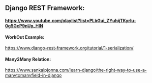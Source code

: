 ## Django REST Framework:

#### https://www.youtube.com/playlist?list=PLbGui_ZYuhijTKyrlu-0g5GcP9nUp_HlN


#### WorkOut Example:
https://www.django-rest-framework.org/tutorial/1-serialization/


#### Many2Many Relation:
https://www.sankalpjonna.com/learn-django/the-right-way-to-use-a-manytomanyfield-in-django
